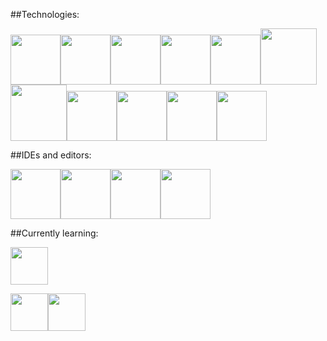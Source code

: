 ##Technologies:

<img src="https://raw.githubusercontent.com/yurijserrano/Github-Profile-Readme-Logos/master/programming%20languages/c.svg" width="80" height="80"/><img src="https://raw.githubusercontent.com/bablubambal/All_logo_and_pictures/main/programming%20languages/c%2B%2B.svg" width="80" height="80"/><img src="https://raw.githubusercontent.com/bablubambal/All_logo_and_pictures/main/programming%20languages/java.svg" width="80" height="80"/><img src="https://raw.githubusercontent.com/bablubambal/All_logo_and_pictures/main/programming%20languages/python.svg" width="80" height="80"/><img src="https://raw.githubusercontent.com/bablubambal/All_logo_and_pictures/main/programming%20languages/javascript.svg" width="80" height="80"/><img src="https://raw.githubusercontent.com/bablubambal/All_logo_and_pictures/main/others/html.svg" width="90" height="90"/><img src="https://raw.githubusercontent.com/bablubambal/All_logo_and_pictures/main/others/css.svg" width="90" height="90"/><img src="https://raw.githubusercontent.com/yurijserrano/Github-Profile-Readme-Logos/master/frameworks/boostrap.svg" width="80" height="80"/><img src="https://raw.githubusercontent.com/yurijserrano/Github-Profile-Readme-Logos/master/others/git.svg" width="80" height="80"/><img src="https://raw.githubusercontent.com/bablubambal/All_logo_and_pictures/main/databases/mysql.svg" width="80" height="80"/><img src="https://raw.githubusercontent.com/bablubambal/All_logo_and_pictures/main/databases/oracle.svg" width="80" height="80"/>

    
##IDEs and editors:

<img src="https://raw.githubusercontent.com/bablubambal/All_logo_and_pictures/main/ides/intellij.svg" width="80" height="80"/><img src="https://raw.githubusercontent.com/bablubambal/All_logo_and_pictures/main/ides/pycharm.svg" width="80" height="80"/><img src="https://raw.githubusercontent.com/yurijserrano/Github-Profile-Readme-Logos/master/ides/vs-studio.svg" width="80" height="80"/><img src="https://raw.githubusercontent.com/bablubambal/All_logo_and_pictures/main/text%20editors/vscode.svg" width="80" height="80"/>

##Currently learning:

<img src="https://raw.githubusercontent.com/abrahamcalf/programming-languages-logos/master/src/ruby/ruby.svg" width="60" height="60"/>

<img src="https://raw.githubusercontent.com/yurijserrano/Github-Profile-Readme-Logos/master/frameworks/angular.svg" width="60" height="60"/><img src="https://raw.githubusercontent.com/yurijserrano/Github-Profile-Readme-Logos/master/frameworks/react.svg" width="60" height="60"/>


